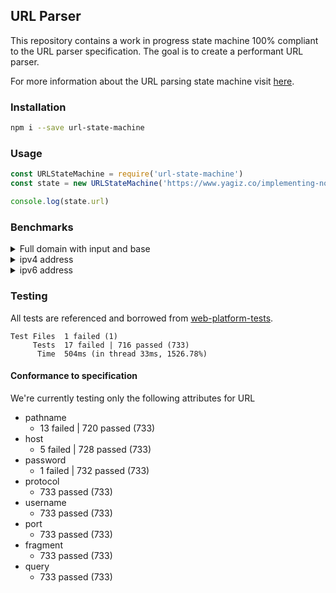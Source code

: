 ## URL Parser

This repository contains a work in progress state machine 100% compliant to the URL parser specification. The goal is to create a performant URL parser.

For more information about the URL parsing state machine visit [here](https://url.spec.whatwg.org/#url-parsing).

### Installation

```bash
npm i --save url-state-machine
```

### Usage

```javascript
const URLStateMachine = require('url-state-machine')
const state = new URLStateMachine('https://www.yagiz.co/implementing-node-js-url-parser-in-webassembly-with-rust/')

console.log(state.url)
```

### Benchmarks

<details>
  <summary>Full domain with input and base</summary>

- `new URL("/path/to/something?hello=world", "https://www.google.com")`

```
╔═══════════════════╤═════════╤══════════════════╤═══════════╗
║ Slower tests      │ Samples │           Result │ Tolerance ║
╟───────────────────┼─────────┼──────────────────┼───────────╢
║ whatwg-url        │    1000 │  39201.88 op/sec │  ± 0.78 % ║
║ url-state-machine │    4500 │ 240972.89 op/sec │  ± 0.96 % ║
╟───────────────────┼─────────┼──────────────────┼───────────╢
║ Fastest test      │ Samples │           Result │ Tolerance ║
╟───────────────────┼─────────┼──────────────────┼───────────╢
║ URL               │    1500 │ 474534.13 op/sec │  ± 0.74 % ║
╚═══════════════════╧═════════╧══════════════════╧═══════════╝
```
</details>

<details>
  <summary>ipv4 address</summary>

- `new URL("http://127.0.0.1")`

```
╔═══════════════════╤═════════╤═══════════════════╤═══════════╤══════════════════════════╗
║ Slower tests      │ Samples │            Result │ Tolerance │ Difference with previous ║
╟───────────────────┼─────────┼───────────────────┼───────────┼──────────────────────────╢
║ whatwg-url        │    3500 │   99878.13 op/sec │  ± 0.90 % │                          ║
║ url-state-machine │   10000 │  565186.84 op/sec │  ± 1.47 % │ + 465.88 %               ║
╟───────────────────┼─────────┼───────────────────┼───────────┼──────────────────────────╢
║ Fastest test      │ Samples │            Result │ Tolerance │ Difference with previous ║
╟───────────────────┼─────────┼───────────────────┼───────────┼──────────────────────────╢
║ URL               │    5000 │ 1135921.14 op/sec │  ± 0.92 % │ + 100.98 %               ║
╚═══════════════════╧═════════╧═══════════════════╧═══════════╧══════════════════════════╝
```

</details>

<details>
  <summary>ipv6 address</summary>

- `new URL("http://[1:0::]")`

```
╔═══════════════════╤═════════╤═══════════════════╤═══════════╤══════════════════════════╗
║ Slower tests      │ Samples │            Result │ Tolerance │ Difference with previous ║
╟───────────────────┼─────────┼───────────────────┼───────────┼──────────────────────────╢
║ whatwg-url        │    5000 │  220603.37 op/sec │  ± 0.93 % │                          ║
║ url-state-machine │   10000 │ 1311682.35 op/sec │  ± 3.81 % │ + 494.59 %               ║
╟───────────────────┼─────────┼───────────────────┼───────────┼──────────────────────────╢
║ Fastest test      │ Samples │            Result │ Tolerance │ Difference with previous ║
╟───────────────────┼─────────┼───────────────────┼───────────┼──────────────────────────╢
║ URL               │   10000 │ 1329438.79 op/sec │  ± 4.49 % │ + 1.35 %                 ║
╚═══════════════════╧═════════╧═══════════════════╧═══════════╧══════════════════════════╝
```
</details>

### Testing

All tests are referenced and borrowed from [web-platform-tests](https://github.com/web-platform-tests/wpt/blob/master/url/resources/urltestdata.json).

```
Test Files  1 failed (1)
     Tests  17 failed | 716 passed (733)
      Time  504ms (in thread 33ms, 1526.78%)
```

#### Conformance to specification

We're currently testing only the following attributes for URL

- pathname
  - 13 failed | 720 passed (733)
- host
  - 5 failed | 728 passed (733)
- password
  - 1 failed | 732 passed (733)
- protocol
  - 733 passed (733)
- username
  - 733 passed (733)
- port
  - 733 passed (733)
- fragment
  - 733 passed (733)
- query
  - 733 passed (733)
